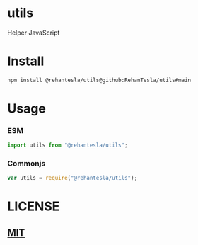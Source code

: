 # utils

Helper JavaScript

# Install

```bash
npm install @rehantesla/utils@github:RehanTesla/utils#main
```

# Usage

### ESM

```javascript
import utils from "@rehantesla/utils";
```

### Commonjs

```javascript
var utils = require("@rehantesla/utils");
```

# LICENSE

## [MIT](LICENSE.md)
